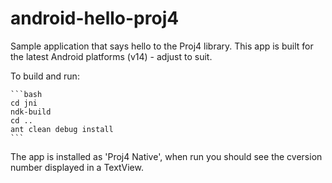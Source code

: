 android-hello-proj4
===================

Sample application that says hello to the Proj4 library. This app is built for the latest
Android platforms (v14) - adjust to suit.

To build and run:

    ```bash
    cd jni
    ndk-build 
    cd ..
    ant clean debug install
    ```


The app is installed as 'Proj4 Native', when run you should see the cversion number displayed in a 
TextView.

